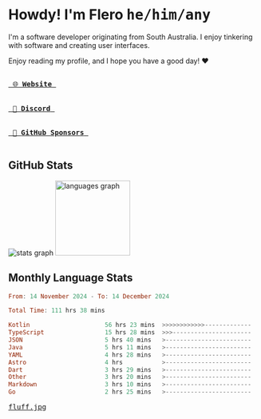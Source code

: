 # Howdy! I'm Flero <kbd>he/him/any</kbd>

I'm a software developer originating from South Australia. I enjoy tinkering with software and creating user interfaces.

Enjoy reading my profile, and I hope you have a good day! :heart:

<a href="https://flero.dev/">
    <kbd>
        <br>
        &nbsp;🌐 <strong>Website</strong>&nbsp;
        <br>
        <br>
    </kbd>
</a>

<a href="https://discord.com/users/1059375676769189938">
    <kbd>
        <br>
        &nbsp;💬 <strong>Discord</strong>&nbsp;
        <br>
        <br>
    </kbd>
</a>

<a href="https://github.com/sponsors/flerouwu">
    <kbd>
        <br>
        &nbsp;🩷 <strong>GitHub Sponsors</strong>&nbsp;
        <br>
        <br>
    </kbd>
</a>

## GitHub Stats
<!-- <p> allows it to be shown side-by-side -->
<div>
  <img src="https://github-readme-stats.vercel.app/api?hide_title=true&hide_rank=false&show_icons=true&include_all_commits=true&count_private=true&disable_animations=true&theme=github_dark&locale=en&hide_border=true&username=flerouwu" alt="stats graph"  />
  <img src="https://github-readme-stats.vercel.app/api/top-langs?locale=en&hide_title=false&langs_count=5&theme=github_dark&hide_border=true&username=flerouwu&layout=compact" alt="languages graph" height="150"  />
</div>

## Monthly Language Stats

<!--START_SECTION:waka-->

```haskell
From: 14 November 2024 - To: 14 December 2024

Total Time: 111 hrs 38 mins

Kotlin                     56 hrs 23 mins  >>>>>>>>>>>>-------------   49.05 %
TypeScript                 15 hrs 28 mins  >>>----------------------   13.46 %
JSON                       5 hrs 40 mins   >------------------------   04.94 %
Java                       5 hrs 11 mins   >------------------------   04.51 %
YAML                       4 hrs 28 mins   >------------------------   03.89 %
Astro                      4 hrs           >------------------------   03.49 %
Dart                       3 hrs 29 mins   >------------------------   03.04 %
Other                      3 hrs 20 mins   >------------------------   02.91 %
Markdown                   3 hrs 10 mins   >------------------------   02.76 %
Go                         2 hrs 25 mins   >------------------------   02.11 %
```

<!--END_SECTION:waka-->

<a href="https://raw.githubusercontent.com/flerouwu/flerouwu/main/fluff.jpg">
  <kbd>fluff.jpg</kbd>
</a>
